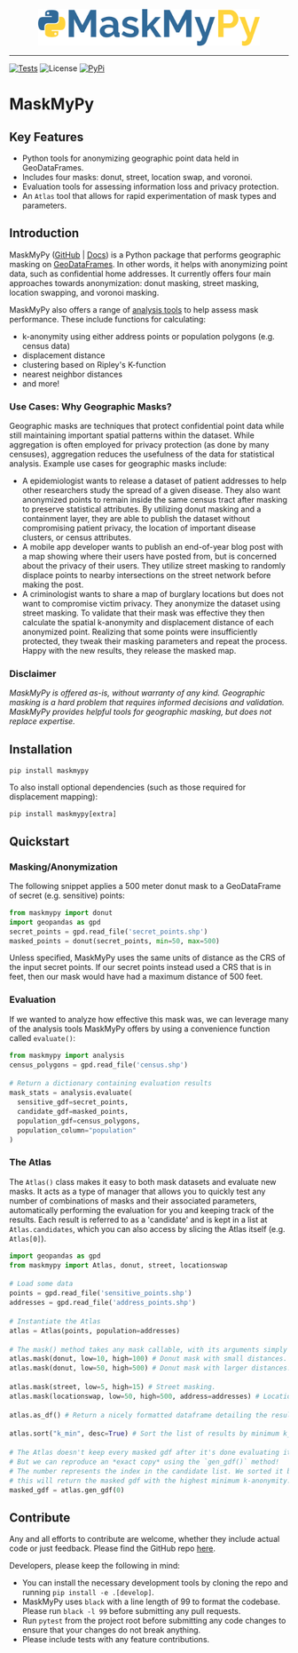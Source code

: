<div style="text-align:center; width: 100%;"><img src="assets/logo.png" width=400px style="max-width: 400px;"></div>

---

[![Tests](https://github.com/TheTinHat/MaskMyPy/actions/workflows/test-package.yml/badge.svg?branch=master)](https://github.com/TheTinHat/MaskMyPy/actions/workflows/test-package.yml)
![License](https://img.shields.io/github/license/TheTinHat/MaskMyPy)
[![PyPi](https://img.shields.io/pypi/v/maskmypy)](https://pypi.org/project/maskmypy/)

# MaskMyPy

## Key Features

- Python tools for anonymizing geographic point data held in GeoDataFrames.
- Includes four masks: donut, street, location swap, and voronoi.
- Evaluation tools for assessing information loss and privacy protection.
- An `Atlas` tool that allows for rapid experimentation of mask types and parameters.

## Introduction

MaskMyPy ([GitHub](https://github.com/TheTinHat/MaskMyPy) | [Docs](https://thetinhat.github.io/MaskMyPy/)) is a Python package that performs geographic masking on [GeoDataFrames](http://geopandas.org/data_structures.html). In other words, it helps with anonymizing point data, such as confidential home addresses. It currently offers four main approaches towards anonymization: donut masking, street masking, location swapping, and voronoi masking.

MaskMyPy also offers a range of [analysis tools](analysis.md) to help assess mask performance. These include functions for calculating:

- k-anonymity using either address points or population polygons (e.g. census data)
- displacement distance
- clustering based on Ripley's K-function
- nearest neighbor distances
- and more!

### Use Cases: Why Geographic Masks?

Geographic masks are techniques that protect confidential point data while still maintaining important spatial patterns within the dataset. While aggregation is often employed for privacy protection (as done by many censuses), aggregation reduces the usefulness of the data for statistical analysis. Example use cases for geographic masks include:

- A epidemiologist wants to release a dataset of patient addresses to help other researchers study the spread of a given disease. They also want anonymized points to remain inside the same census tract after masking to preserve statistical attributes. By utilizing donut masking and a containment layer, they are able to publish the dataset without compromising patient privacy, the location of important disease clusters, or census attributes.
- A mobile app developer wants to publish an end-of-year blog post with a map showing where their users have posted from, but is concerned about the privacy of their users. They utilize street masking to randomly displace points to nearby intersections on the street network before making the post.
- A criminologist wants to share a map of burglary locations but does not want to compromise victim privacy. They anonymize the dataset using street masking. To validate that their mask was effective they then calculate the spatial k-anonymity and displacement distance of each anonymized point. Realizing that some points were insufficiently protected, they tweak their masking parameters and repeat the process. Happy with the new results, they release the masked map.

### Disclaimer

_MaskMyPy is offered as-is, without warranty of any kind. Geographic masking is a hard problem that requires informed decisions and validation. MaskMyPy provides helpful tools for geographic masking, but does not replace expertise._

## Installation

```shell
pip install maskmypy
```

To also install optional dependencies (such as those required for displacement mapping):

```shell
pip install maskmypy[extra]
```

## Quickstart

### Masking/Anonymization

The following snippet applies a 500 meter donut mask to a GeoDataFrame of secret (e.g. sensitive) points:

```python
from maskmypy import donut
import geopandas as gpd
secret_points = gpd.read_file('secret_points.shp')
masked_points = donut(secret_points, min=50, max=500)
```

Unless specified, MaskMyPy uses the same units of distance as the CRS of the input secret points. If our secret points instead used a CRS that is in feet, then our mask would have had a maximum distance of 500 feet.

### Evaluation

If we wanted to analyze how effective this mask was, we can leverage many of the analysis tools MaskMyPy offers by using a convenience function called `evaluate()`:

```python
from maskmypy import analysis
census_polygons = gpd.read_file('census.shp')

# Return a dictionary containing evaluation results
mask_stats = analysis.evaluate(
  sensitive_gdf=secret_points,
  candidate_gdf=masked_points,
  population_gdf=census_polygons,
  population_column="population"
)
```

### The Atlas

The `Atlas()` class makes it easy to both mask datasets and evaluate new masks. It acts as a type of manager that allows you to quickly test any number of combinations of masks and their associated parameters, automatically performing the evaluation for you and keeping track of the results. Each result is referred to as a 'candidate' and is kept in a list at `Atlas.candidates`, which you can also access by slicing the Atlas itself (e.g. `Atlas[0]`).

```python
import geopandas as gpd
from maskmypy import Atlas, donut, street, locationswap

# Load some data
points = gpd.read_file('sensitive_points.shp')
addresses = gpd.read_file('address_points.shp')

# Instantiate the Atlas
atlas = Atlas(points, population=addresses)

# The mask() method takes any mask callable, with its arguments simply specified as keyword arguments
atlas.mask(donut, low=10, high=100) # Donut mask with small distances.
atlas.mask(donut, low=50, high=500) # Donut mask with larger distances.

atlas.mask(street, low=5, high=15) # Street masking.
atlas.mask(locationswap, low=50, high=500, address=addresses) # Location swapping.

atlas.as_df() # Return a nicely formatted dataframe detailing the results of each mask.

atlas.sort("k_min", desc=True) # Sort the list of results by minimum k_anonymity.

# The Atlas doesn't keep every masked gdf after it's done evaluating it. This is done to save memory.
# But we can reproduce an *exact copy* using the `gen_gdf()` method!
# The number represents the index in the candidate list. We sorted it by minimum k_anonymity, so
# this will return the masked gdf with the highest minimum k-anonymity.
masked_gdf = atlas.gen_gdf(0)
```

## Contribute

Any and all efforts to contribute are welcome, whether they include actual code or just feedback. Please find the GitHub repo [here](https://github.com/TheTinHat/MaskMyPy).

Developers, please keep the following in mind:

- You can install the necessary development tools by cloning the repo and running `pip install -e .[develop]`.
- MaskMyPy uses `black` with a line length of 99 to format the codebase. Please run `black -l 99` before submitting any pull requests.
- Run `pytest` from the project root before submitting any code changes to ensure that your changes do not break anything.
- Please include tests with any feature contributions.
